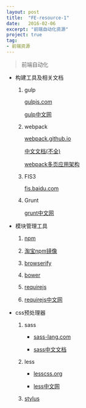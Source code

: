 ```yaml
---
layout: post
title:  "FE-resource-1"
date:   2016-02-06
excerpt: "前端自动化资源"
project: true
tag:
- 前端资源 
---
```


> 前端自动化

- 构建工具及相关文档
	 
	1. gulp
 
		[gulpjs.com](http://gulpjs.com/) 

		[gulp中文网](http://www.gulpjs.com.cn/)

    2. webpack

        [webpack.github.io](http://webpack.github.io/)

        [中文文档(不全)](https://webpack.vuefe.cn/index/)

        [webpack多页应用架构](http://array_huang.coding.me/webpack-book/)

    3. FIS3

        [fis.baidu.com](http://fis.baidu.com/)

    4. Grunt

        [grunt中文网](http://www.gruntjs.net/)

- 模块管理工具

    1. [npm](https://www.npmjs.com/)

    2. [淘宝npm镜像](http://npm.taobao.org/)

    3. [browserify](http://browserify.org/)

    4. [bower](https://bower.io/)

    5. [requirejs](http://requirejs.org/)

    6. [requirejs中文网](http://www.requirejs.cn/)

- css预处理器

    1. sass

        - [sass-lang.com](http://sass-lang.com/)

        - [sass中文文档](http://sass.bootcss.com/)

    2. less

        - [lesscss.org](http://lesscss.org/)

        - [less中文网](http://lesscss.cn/)

    3. [stylus](http://stylus-lang.com/)
